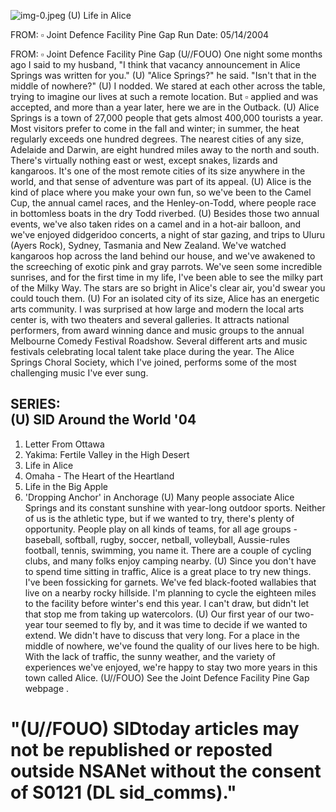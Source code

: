 ![img-0.jpeg](img-0.jpeg)
(U) Life in Alice

FROM: $\square$
Joint Defence Facility Pine Gap
Run Date: 05/14/2004

FROM: $\square$
Joint Defence Facility Pine Gap
(U//FOUO) One night some months ago I said to my husband, "I think that vacancy announcement in Alice Springs was written for you."
(U) "Alice Springs?" he said. "Isn't that in the middle of nowhere?"
(U) I nodded. We stared at each other across the table, trying to imagine our lives at such a remote location. But $\square$ applied and was accepted, and more than a year later, here we are in the Outback.
(U) Alice Springs is a town of 27,000 people that gets almost 400,000 tourists a year. Most visitors prefer to come in the fall and winter; in summer, the heat regularly exceeds one hundred degrees. The nearest cities of any size, Adelaide and Darwin, are eight hundred miles away to the north and south. There's virtually nothing east or west, except snakes, lizards and kangaroos. It's one of the most remote cities of its size anywhere in the world, and that sense of adventure was part of its appeal.
(U) Alice is the kind of place where you make your own fun, so we've been to the Camel Cup, the annual camel races, and the Henley-on-Todd, where people race in bottomless boats in the dry Todd riverbed.
(U) Besides those two annual events, we've also taken rides on a camel and in a hot-air balloon, and we've enjoyed didgeridoo concerts, a night of star gazing, and trips to Uluru (Ayers Rock), Sydney, Tasmania and New Zealand. We've watched kangaroos hop across the land behind our house, and we've awakened to the screeching of exotic pink and gray parrots. We've seen some incredible sunrises, and for the first time in my life, I've been able to see the milky part of the Milky Way. The stars are so bright in Alice's clear air, you'd swear you could touch them.
(U) For an isolated city of its size, Alice has an energetic arts community. I was surprised at how large and modern the local arts center is, with two theaters and several galleries. It attracts national performers, from award winning dance and music groups to the annual Melbourne Comedy Festival Roadshow. Several different arts and music festivals celebrating local talent take place during the year. The Alice Springs Choral Society, which I've joined, performs some of the most challenging music I've ever sung.

## SERIES: <br> (U) SID Around the World '04

1. Letter From Ottawa
2. Yakima: Fertile Valley in the High Desert
3. Life in Alice
4. Omaha - The Heart of the Heartland
5. Life in the Big Apple
6. 'Dropping Anchor' in Anchorage
(U) Many people associate Alice Springs and its constant sunshine with year-long outdoor sports. Neither of us is the athletic type, but if we wanted to try, there's plenty of opportunity. People play on all kinds of teams, for all age groups - baseball, softball, rugby, soccer, netball, volleyball, Aussie-rules football, tennis, swimming, you name it. There are a couple of cycling clubs, and many folks enjoy camping nearby.
(U) Since you don't have to spend time sitting in traffic, Alice is a great place to try new things. I've been fossicking for garnets. We've fed black-footed wallabies that live on a nearby rocky hillside. I'm planning to cycle the eighteen miles to the facility before winter's end this year. I can't draw, but didn't let that stop me from taking up watercolors.
(U) Our first year of our two-year tour seemed to fly by, and it was time to decide if we wanted to extend. We didn't have to discuss that very long. For a place in the middle of nowhere, we've found the quality of our lives here to be high. With the lack of traffic, the sunny weather, and the variety of experiences we've enjoyed, we're happy to stay two more years in this town called Alice.
(U//FOUO) See the Joint Defence Facility Pine Gap webpage .

# "(U//FOUO) SIDtoday articles may not be republished or reposted outside NSANet without the consent of $\mathbf{S 0 1 2 1}$ (DL sid_comms)."
